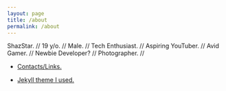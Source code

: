 ```yaml
---
layout: page
title: /about
permalink: /about
---
```

ShazStar. // 19 y/o. // Male. // Tech Enthusiast. // Aspiring YouTuber. // Avid Gamer. // Newbie Developer? // Photographer. //

- <p><a href="https://shazstar.github.io/contacts">Contacts/Links.</a></p>

- <a href="https://github.com/b2a3e8/jekyll-theme-console">Jekyll theme I used.</a>
